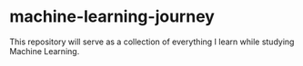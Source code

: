 # machine-learning-journey
This repository will serve as a collection of everything I learn while studying Machine Learning.
